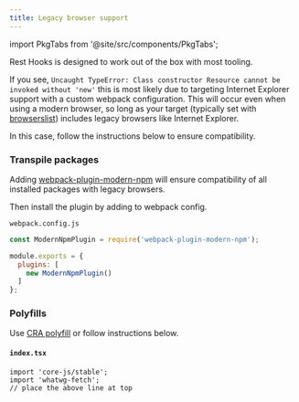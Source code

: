 ```yaml
---
title: Legacy browser support
---
```

import PkgTabs from '@site/src/components/PkgTabs';

Rest Hooks is designed to work out of the box with most tooling.

If you see, `Uncaught TypeError: Class constructor Resource cannot be invoked without 'new'`
this is most likely due to targeting Internet Explorer support with a custom webpack configuration.
This will occur even when using a modern browser, so long as your target (typically set with [browserslist](https://www.npmjs.com/package/browserslist))
includes legacy browsers like Internet Explorer.

In this case, follow the instructions below to ensure compatibility.

### Transpile packages

Adding [webpack-plugin-modern-npm](https://www.npmjs.com/package/webpack-plugin-modern-npm) will ensure compatibility of all installed
packages with legacy browsers.

<PkgTabs pkgs="webpack-plugin-modern-npm" dev />


Then install the plugin by adding to webpack config.

`webpack.config.js`

```js
const ModernNpmPlugin = require('webpack-plugin-modern-npm');

module.exports = {
  plugins: [
    new ModernNpmPlugin()
  ]
};
```

### Polyfills

Use [CRA polyfill](https://github.com/facebook/create-react-app/tree/master/packages/react-app-polyfill)
or follow instructions below.

<PkgTabs pkgs="core-js whatwg-fetch" />

#### `index.tsx`

```tsx
import 'core-js/stable';
import 'whatwg-fetch';
// place the above line at top
```
